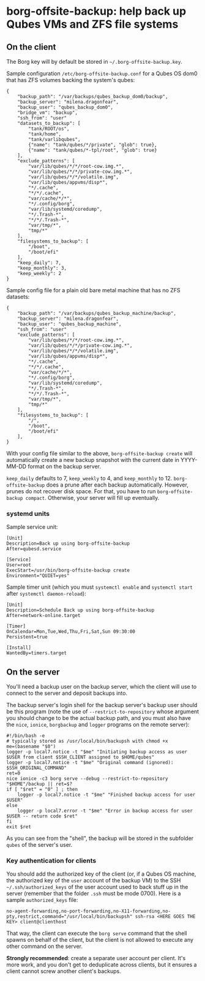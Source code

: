 # borg-offsite-backup: help back up Qubes VMs and ZFS file systems

## On the client

The Borg key will by default be stored in `~/.borg-offsite-backup.key`.

Sample configuration `/etc/borg-offsite-backup.conf` for a Qubes OS
dom0 that has ZFS volumes backing the system's qubes:

```
{
    "backup_path": "/var/backups/qubes_backup_dom0/backup",
    "backup_server": "milena.dragonfear",
    "backup_user": "qubes_backup_dom0",
    "bridge_vm": "backup",
    "ssh_from": "user"
    "datasets_to_backup": [
        "tank/ROOT/os",
        "tank/home",
        "tank/varlibqubes",
        {"name": "tank/qubes/*/private", "glob": true},
        {"name": "tank/qubes/*-tpl/root", "glob": true}
    ],
    "exclude_patterns": [
        "var/lib/qubes/*/*/root-cow.img.*",
        "var/lib/qubes/*/*/private-cow.img.*",
        "var/lib/qubes/*/*/volatile.img",
        "var/lib/qubes/appvms/disp*",
        "*/.cache",
        "*/*/.cache",
        "var/cache/*/*",
        "*/.config/borg",
        "var/lib/systemd/coredump",
        "*/.Trash-*",
        "*/*/.Trash-*",
        "var/tmp/*",
        "tmp/*"
    ],
    "filesystems_to_backup": [
        "/boot",
        "/boot/efi"
    ],
    "keep_daily": 7,
    "keep_monthly": 3,
    "keep_weekly": 2
}
```

Sample config file for a plain old bare metal machine that has
no ZFS datasets:

```
{
    "backup_path": "/var/backups/qubes_backup_machine/backup",
    "backup_server": "milena.dragonfear",
    "backup_user": "qubes_backup_machine",
    "ssh_from": "user"
    "exclude_patterns": [
        "var/lib/qubes/*/*/root-cow.img.*",
        "var/lib/qubes/*/*/private-cow.img.*",
        "var/lib/qubes/*/*/volatile.img",
        "var/lib/qubes/appvms/disp*",
        "*/.cache",
        "*/*/.cache",
        "var/cache/*/*",
        "*/.config/borg",
        "var/lib/systemd/coredump",
        "*/.Trash-*",
        "*/*/.Trash-*",
        "var/tmp/*",
        "tmp/*"
    ],
    "filesystems_to_backup": [
        "/",
        "/boot",
        "/boot/efi"
    ],
}
```

With your config file similar to the above,
`borg-offsite-backup create` will automatically create a new backup
snapshot with the current date in YYYY-MM-DD format on the backup server.

`keep_daily` defaults to 7, `keep_weekly` to 4, and `keep_monthly` to 12.
`borg-offsite-backup` does a prune after each backup automatically.
However, prunes do not recover disk space.  For that, you have to run
`borg-offsite-backup compact`.  Otherwise, your server will fill up
eventually.

### systemd units

Sample service unit:

```
[Unit]
Description=Back up using borg-offsite-backup
After=qubesd.service

[Service]
User=root
ExecStart=/usr/bin/borg-offsite-backup create
Environment="QUIET=yes"
```

Sample timer unit (which you must `systemctl enable` and `systemctl start`
after `systemctl daemon-reload`):

```
[Unit]
Description=Schedule Back up using borg-offsite-backup
After=network-online.target

[Timer]
OnCalendar=Mon,Tue,Wed,Thu,Fri,Sat,Sun 09:30:00
Persistent=true

[Install]
WantedBy=timers.target
```

## On the server

You'll need a backup user on the backup server, which the client
will use to connect to the server and deposit backups into.

The backup server's login shell for the backup server's backup user
should be this program (note the use of `--restrict-to-repository`
whose argument you should change to be the actual backup path, and
you must also have the `nice`, `ionice`, `borgbackup` and `logger`
programs on the remote server):

```
#!/bin/bash -e
# typically stored as /usr/local/bin/backupsh with chmod +x
me=(basename "$0")
logger -p local7.notice -t "$me" "Initiating backup access as user $USER from client $SSH_CLIENT assigned to $HOME/qubes"
logger -p local7.notice -t "$me" "Original command (ignored): $SSH_ORIGINAL_COMMAND"
ret=0
nice ionice -c3 borg serve --debug --restrict-to-repository "$HOME"/backup || ret=$?
if [ "$ret" = "0" ] ; then
    logger -p local7.notice -t "$me" "Finished backup access for user $USER"
else
    logger -p local7.error -t "$me" "Error in backup access for user $USER -- return code $ret"
fi
exit $ret
```

As you can see from the "shell", the backup will be stored in the
subfolder `qubes` of the server's user.

### Key authentication for clients

You should add the authorized key of the client (or, if a Qubes OS machine,
the authorized key of the `user` account of the backup VM) to the SSH
`~/.ssh/authorized_keys` of the user account used to back stuff up in the
server (remember that the folder `.ssh` must be mode 0700).  Here is a sample
`authorized_keys` file:

```
no-agent-forwarding,no-port-forwarding,no-X11-forwarding,no-pty,restrict,command="/usr/local/bin/backupsh" ssh-rsa <HERE GOES THE KEY> client@clienthost
```

That way, the client can execute the `borg serve` command that the shell
spawns on behalf of the client, but the client is not allowed to execute
any other command on the server.

**Strongly recommended**: create a separate user account per client.
It's more work, and you don't get to deduplicate across clients,
but it ensures a client cannot screw another client's backups.
